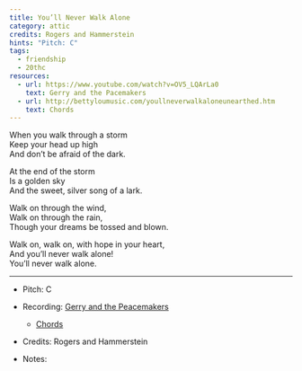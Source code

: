 ```yaml
---
title: You’ll Never Walk Alone
category: attic
credits: Rogers and Hammerstein
hints: "Pitch: C"
tags:
  - friendship
  - 20thc
resources:
  - url: https://www.youtube.com/watch?v=OV5_LQArLa0
    text: Gerry and the Pacemakers
  - url: http://bettyloumusic.com/youllneverwalkaloneunearthed.htm
    text: Chords
---
```

When you walk through a storm\
Keep your head up high\
And don’t be afraid of the dark.  

At the end of the storm\
Is a golden sky\
And the sweet, silver song of a lark.  

Walk on through the wind,\
Walk on through the rain,\
Though your dreams be tossed and blown.  

Walk on, walk on, with hope in your heart,\
And you’ll never walk alone!\
You’ll never walk alone.  

- - -

* Pitch: C
* Recording:  [Gerry and the Peacemakers](https://www.youtube.com/watch?v=OV5_LQArLa0)

  * [Chords](http://bettyloumusic.com/youllneverwalkaloneunearthed.htm)
* Credits: Rogers and Hammerstein
* Notes:
